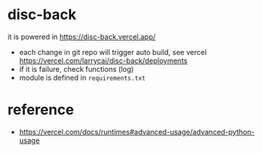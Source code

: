 # disc-back

it is powered in https://disc-back.vercel.app/ 

* each change in git repo will trigger auto build, see vercel https://vercel.com/larrycai/disc-back/deployments
* if it is failure, check functions (log) 
* module is defined in `requirements.txt`

# reference

* https://vercel.com/docs/runtimes#advanced-usage/advanced-python-usage
